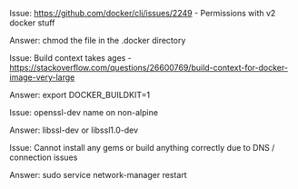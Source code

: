 Issue: https://github.com/docker/cli/issues/2249 - Permissions with v2 docker stuff

Answer: chmod the file in the .docker directory

Issue: Build context takes ages - https://stackoverflow.com/questions/26600769/build-context-for-docker-image-very-large

Answer: export DOCKER_BUILDKIT=1

Issue: openssl-dev name on non-alpine

Answer: libssl-dev or libssl1.0-dev

Issue: Cannot install any gems or build anything correctly due to DNS / connection issues

Answer: sudo service network-manager restart
